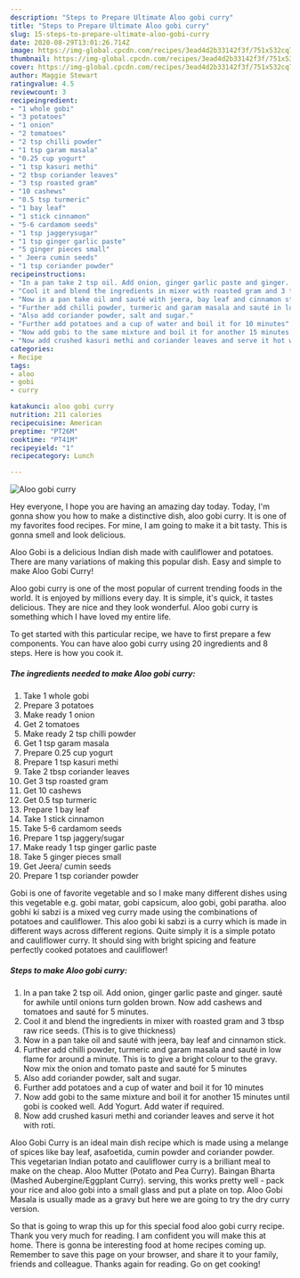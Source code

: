 ```yaml
---
description: "Steps to Prepare Ultimate Aloo gobi curry"
title: "Steps to Prepare Ultimate Aloo gobi curry"
slug: 15-steps-to-prepare-ultimate-aloo-gobi-curry
date: 2020-08-29T13:01:26.714Z
image: https://img-global.cpcdn.com/recipes/3ead4d2b33142f3f/751x532cq70/aloo-gobi-curry-recipe-main-photo.jpg
thumbnail: https://img-global.cpcdn.com/recipes/3ead4d2b33142f3f/751x532cq70/aloo-gobi-curry-recipe-main-photo.jpg
cover: https://img-global.cpcdn.com/recipes/3ead4d2b33142f3f/751x532cq70/aloo-gobi-curry-recipe-main-photo.jpg
author: Maggie Stewart
ratingvalue: 4.5
reviewcount: 3
recipeingredient:
- "1 whole gobi"
- "3 potatoes"
- "1 onion"
- "2 tomatoes"
- "2 tsp chilli powder"
- "1 tsp garam masala"
- "0.25 cup yogurt"
- "1 tsp kasuri methi"
- "2 tbsp coriander leaves"
- "3 tsp roasted gram"
- "10 cashews"
- "0.5 tsp turmeric"
- "1 bay leaf"
- "1 stick cinnamon"
- "5-6 cardamom seeds"
- "1 tsp jaggerysugar"
- "1 tsp ginger garlic paste"
- "5 ginger pieces small"
- " Jeera cumin seeds"
- "1 tsp coriander powder"
recipeinstructions:
- "In a pan take 2 tsp oil. Add onion, ginger garlic paste and ginger. sauté for awhile until onions turn golden brown. Now add cashews and tomatoes and sauté for 5 minutes."
- "Cool it and blend the ingredients in mixer with roasted gram and 3 tbsp raw rice seeds. (This is to give thickness)"
- "Now in a pan take oil and sauté with jeera, bay leaf and cinnamon stick."
- "Further add chilli powder, turmeric and garam masala and sauté in low flame for around a minute. This is to give a bright colour to the gravy. Now mix the onion and tomato paste and sauté for 5 minutes"
- "Also add coriander powder, salt and sugar."
- "Further add potatoes and a cup of water and boil it for 10 minutes"
- "Now add gobi to the same mixture and boil it for another 15 minutes until gobi is cooked well. Add Yogurt. Add water if required."
- "Now add crushed kasuri methi and coriander leaves and serve it hot with roti."
categories:
- Recipe
tags:
- aloo
- gobi
- curry

katakunci: aloo gobi curry 
nutrition: 211 calories
recipecuisine: American
preptime: "PT26M"
cooktime: "PT41M"
recipeyield: "1"
recipecategory: Lunch

---
```



![Aloo gobi curry](https://img-global.cpcdn.com/recipes/3ead4d2b33142f3f/751x532cq70/aloo-gobi-curry-recipe-main-photo.jpg)

Hey everyone, I hope you are having an amazing day today. Today, I'm gonna show you how to make a distinctive dish, aloo gobi curry. It is one of my favorites food recipes. For mine, I am going to make it a bit tasty. This is gonna smell and look delicious.

Aloo Gobi is a delicious Indian dish made with cauliflower and potatoes. There are many variations of making this popular dish. Easy and simple to make Aloo Gobi Curry!

Aloo gobi curry is one of the most popular of current trending foods in the world. It is enjoyed by millions every day. It is simple, it's quick, it tastes delicious. They are nice and they look wonderful. Aloo gobi curry is something which I have loved my entire life.


To get started with this particular recipe, we have to first prepare a few components. You can have aloo gobi curry using 20 ingredients and 8 steps. Here is how you cook it.

<!--inarticleads1-->

##### The ingredients needed to make Aloo gobi curry:

1. Take 1 whole gobi
1. Prepare 3 potatoes
1. Make ready 1 onion
1. Get 2 tomatoes
1. Make ready 2 tsp chilli powder
1. Get 1 tsp garam masala
1. Prepare 0.25 cup yogurt
1. Prepare 1 tsp kasuri methi
1. Take 2 tbsp coriander leaves
1. Get 3 tsp roasted gram
1. Get 10 cashews
1. Get 0.5 tsp turmeric
1. Prepare 1 bay leaf
1. Take 1 stick cinnamon
1. Take 5-6 cardamom seeds
1. Prepare 1 tsp jaggery/sugar
1. Make ready 1 tsp ginger garlic paste
1. Take 5 ginger pieces small
1. Get  Jeera/ cumin seeds
1. Prepare 1 tsp coriander powder


Gobi is one of favorite vegetable and so I make many different dishes using this vegetable e.g. gobi matar, gobi capsicum, aloo gobi, gobi paratha. aloo gobhi ki sabzi is a mixed veg curry made using the combinations of potatoes and cauliflower. This aloo gobi ki sabzi is a curry which is made in different ways across different regions. Quite simply it is a simple potato and cauliflower curry. It should sing with bright spicing and feature perfectly cooked potatoes and cauliflower! 

<!--inarticleads2-->

##### Steps to make Aloo gobi curry:

1. In a pan take 2 tsp oil. Add onion, ginger garlic paste and ginger. sauté for awhile until onions turn golden brown. Now add cashews and tomatoes and sauté for 5 minutes.
1. Cool it and blend the ingredients in mixer with roasted gram and 3 tbsp raw rice seeds. (This is to give thickness)
1. Now in a pan take oil and sauté with jeera, bay leaf and cinnamon stick.
1. Further add chilli powder, turmeric and garam masala and sauté in low flame for around a minute. This is to give a bright colour to the gravy. Now mix the onion and tomato paste and sauté for 5 minutes
1. Also add coriander powder, salt and sugar.
1. Further add potatoes and a cup of water and boil it for 10 minutes
1. Now add gobi to the same mixture and boil it for another 15 minutes until gobi is cooked well. Add Yogurt. Add water if required.
1. Now add crushed kasuri methi and coriander leaves and serve it hot with roti.


Aloo Gobi Curry is an ideal main dish recipe which is made using a melange of spices like bay leaf, asafoetida, cumin powder and coriander powder. This vegetarian Indian potato and cauliflower curry is a brilliant meal to make on the cheap. Aloo Mutter (Potato and Pea Curry). Baingan Bharta (Mashed Aubergine/Eggplant Curry). serving, this works pretty well - pack your rice and aloo gobi into a small glass and put a plate on top. Aloo Gobi Masala is usually made as a gravy but here we are going to try the dry curry version. 

So that is going to wrap this up for this special food aloo gobi curry recipe. Thank you very much for reading. I am confident you will make this at home. There is gonna be interesting food at home recipes coming up. Remember to save this page on your browser, and share it to your family, friends and colleague. Thanks again for reading. Go on get cooking!
